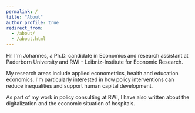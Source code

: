```yaml
---
permalink: /
title: "About"
author_profile: true
redirect_from: 
  - /about/
  - /about.html
---
```


Hi! I'm Johannes, a Ph.D. candidate in Economics and research assistant at Paderborn University and RWI - Leibniz-Institute for Economic Research. 

My research areas include applied econometrics, health and education economics. I'm particularly interested in how policy interventions can reduce inequalities and support human capital development.

As part of my work in policy consulting at RWI, I have also written about the digitalization and the economic situation of hospitals.


<!--
Hi! I'm Johannes, a researcher at RWI - Leibniz-Institute for Economic Research in Essen, Germany and an economics PhD student at the University of Paderborn (advisor: <a href="https://www.uni-paderborn.de/en/person/48879/" target="_blank">Hendrik Schmitz</a>).

My areas of research include health and education economics as well as social genomics. I'm particularly interested in how policy interventions can improve health, reduce inequalities and support human capital development.

As part of my work in policy consulting at RWI, I have also written about hospital digitalization and co-authored several Hospital and Nursing Home Rating Reports (in German).

, which provide an overview of the economic situation of hospitals and nursing homes in Germany.
-->